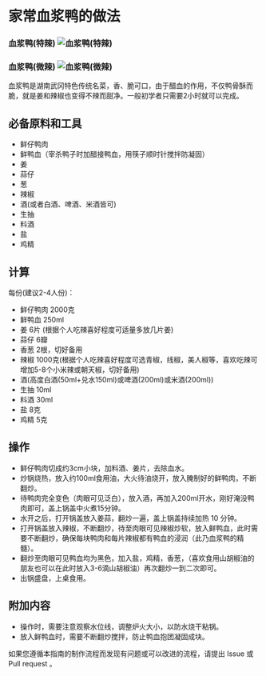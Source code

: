# 家常血浆鸭的做法

### 血浆鸭(特辣) ![血浆鸭(特辣)](./血浆鸭(特辣).jpg)
### 血浆鸭(微辣) ![血浆鸭(微辣)](./血浆鸭(微辣).jpg)

血浆鸭是湖南武冈特色传统名菜，香、脆可口，由于醋血的作用，不仅鸭骨酥而脆，就是姜和辣椒也变得不辣而甜净。一般初学者只需要2小时就可以完成。

## 必备原料和工具

- 鲜仔鸭肉
- 鲜鸭血（宰杀鸭子时加醋接鸭血，用筷子顺时针搅拌防凝固）
- 姜
- 蒜仔
- 葱
- 辣椒
- 酒(或者白酒、啤酒、米酒皆可)
- 生抽
- 料酒
- 盐
- 鸡精

## 计算

每份(建议2-4人份)：

- 鲜仔鸭肉 2000克
- 鲜鸭血 250ml
- 姜 6片 (根据个人吃辣喜好程度可适量多放几片姜)
- 蒜仔 6瓣
- 香葱 2根，切好备用
- 辣椒 1000克(根据个人吃辣喜好程度可选青椒，线椒，美人椒等，喜欢吃辣可增加5-8个小米辣或朝天椒，切好备用)
- 酒(高度白酒(50ml+兑水150ml)或啤酒(200ml)或米酒(200ml))
- 生抽 10ml
- 料酒 30ml
- 盐 8克
- 鸡精 5克

## 操作

- 鲜仔鸭肉切成约3cm小块，加料酒、姜片，去除血水。
- 炒锅烧热，放入约100ml食用油，大火待油烧开，放入腌制好的鲜鸭肉，不断翻炒。
- 待鸭肉完全变色（肉眼可见泛白），放入酒，再加入200ml开水，刚好淹没鸭肉即可，盖上锅盖中火煮15分钟。
- 水开之后，打开锅盖放入姜蒜，翻炒一遍，盖上锅盖持续加热 10 分钟。
- 打开锅盖放入辣椒，不断翻炒，待至肉眼可见辣椒炒软，放入鲜鸭血，此时需要不断翻炒，确保每块鸭肉和每片辣椒都有鸭血的浸润（此乃血浆鸭的精髓）。
- 翻炒至肉眼可见鸭血均为黑色，加入盐，鸡精，香葱，（喜欢食用山胡椒油的朋友也可以在此时放入3-6滴山胡椒油）再次翻炒一到二次即可。
- 出锅盛盘，上桌食用。

## 附加内容

- 操作时，需要注意观察水位线，调整炉火大小，以防水烧干粘锅。
- 放入鲜鸭血时，需要不断翻炒搅拌，防止鸭血抱团凝固成块。



如果您遵循本指南的制作流程而发现有问题或可以改进的流程，请提出 Issue 或 Pull request 。
